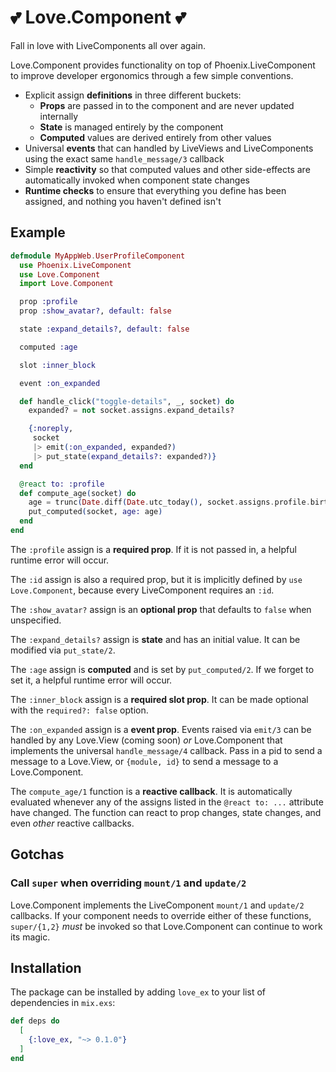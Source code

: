 # 💕 Love.Component 💕

Fall in love with LiveComponents all over again.

Love.Component provides functionality on top of Phoenix.LiveComponent to improve developer ergonomics through a few simple conventions.

- Explicit assign **definitions** in three different buckets:
  - **Props** are passed in to the component and are never updated internally
  - **State** is managed entirely by the component
  - **Computed** values are derived entirely from other values
- Universal **events** that can handled by LiveViews and LiveComponents using the exact same `handle_message/3` callback
- Simple **reactivity** so that computed values and other side-effects are automatically invoked when component state changes
- **Runtime checks** to ensure that everything you define has been assigned, and nothing you haven't defined isn't

## Example

```elixir
defmodule MyAppWeb.UserProfileComponent
  use Phoenix.LiveComponent
  use Love.Component
  import Love.Component

  prop :profile
  prop :show_avatar?, default: false

  state :expand_details?, default: false

  computed :age

  slot :inner_block

  event :on_expanded

  def handle_click("toggle-details", _, socket) do
    expanded? = not socket.assigns.expand_details?

    {:noreply,
     socket
     |> emit(:on_expanded, expanded?)
     |> put_state(expand_details?: expanded?)}
  end

  @react to: :profile
  def compute_age(socket) do
    age = trunc(Date.diff(Date.utc_today(), socket.assigns.profile.birthday) / 365)
    put_computed(socket, age: age)
  end
end
```

The `:profile` assign is a **required prop**. If it is not passed in, a helpful runtime error will occur.

The `:id` assign is also a required prop, but it is implicitly defined by `use Love.Component`, because every LiveComponent requires an `:id`.

The `:show_avatar?` assign is an **optional prop** that defaults to `false` when unspecified.

The `:expand_details?` assign is **state** and has an initial value. It can be modified via `put_state/2`.

The `:age` assign is **computed** and is set by `put_computed/2`. If we forget to set it, a helpful runtime error will occur.

The `:inner_block` assign is a **required slot prop**. It can be made optional with the `required?: false` option.

The `:on_expanded` assign is a **event prop**. Events raised via `emit/3` can be handled by any Love.View (coming soon) _or_ Love.Component that implements the universal `handle_message/4` callback. Pass in a pid to send a message to a Love.View, or `{module, id}` to send a message to a Love.Component.

The `compute_age/1` function is a **reactive callback**. It is automatically evaluated whenever any of the assigns listed in the `@react to: ...` attribute have changed. The function can react to prop changes, state changes, and even _other_ reactive callbacks.

## Gotchas

### Call `super` when overriding `mount/1` and `update/2`

Love.Component implements the LiveComponent `mount/1` and `update/2` callbacks. If your component needs to override either of these functions, `super/{1,2}` _must_ be invoked so that Love.Component can continue to work its magic.

## Installation

The package can be installed by adding `love_ex` to your list of dependencies in `mix.exs`:

```elixir
def deps do
  [
    {:love_ex, "~> 0.1.0"}
  ]
end
```
